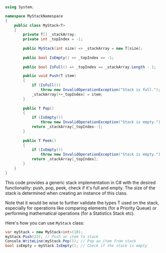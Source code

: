 ﻿```csharp
using System;

namespace MyStackNamespace
{
    public class MyStack<T>
    {
        private T[] _stackArray; 
        private int _topIndex = -1;  
        
        public MyStack(int size) => _stackArray = new T[size];
       
        public bool IsEmpty() => _topIndex == -1;
        
        public bool IsFull() => _topIndex == _stackArray.Length - 1;

        public void Push(T item)
        {   
            if (IsFull())
                throw new InvalidOperationException("Stack is full.");
            _stackArray[++_topIndex] = item;  
        }
       
        public T Pop()
        {
            if (IsEmpty()) 
                throw new InvalidOperationException("Stack is empty.");
            return _stackArray[_topIndex--];    
        }
       
        public T Peek()
        {  
            if (IsEmpty())
                throw new InvalidOperationException("Stack is empty."); 
            return _stackArray[_topIndex];      
        }     
    }
}
```
This code provides a generic stack implementation in C# with the desired functionality: push, pop, peek, check if it's full and empty. The size of the stack is determined when creating an instance of this class. 

Note that it would be wise to further validate the types T used on the stack, especially for operations like comparing elements (for a Priority Queue) or performing mathematical operations (for a Statistics Stack etc).

Here's how you can use `MyStack` class:
```csharp
var myStack = new MyStack<int>(10);
myStack.Push(23); // Push an item to stack
Console.WriteLine(myStack.Pop()); // Pop an item from stack
bool isEmpty = myStack.IsEmpty(); // Check if the stack is empty 
```